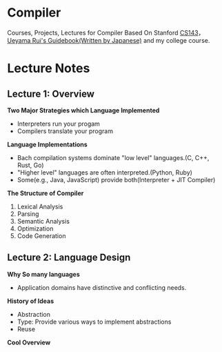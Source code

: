 # Compiler

Courses, Projects, Lectures for Compiler Based On Stanford [CS143](http://web.stanford.edu/class/cs143/)，[Ueyama Rui's Guidebook(Written by Japanese)](https://www.sigbus.info/compilerbook#) and my college course.


# Lecture Notes

## Lecture 1: Overview

**Two Major Strategies which Language Implemented**

- Interpreters run your progam
- Compilers translate your program 

**Language Implementations**

- Bach compilation systems dominate "low level" languages.(C, C++, Rust, Go)
- "Higher level" languages are often interpreted.(Python, Ruby)
- Some(e.g., Java, JavaScript) provide both(Interpreter + JIT Compiler)

**The Structure of Compiler**

1. Lexical Analysis
2. Parsing
3. Semantic Analysis
4. Optimization
5. Code Generation

## Lecture 2: Language Design

**Why So many languages**

- Application domains have distinctive and conflicting needs.

**History of Ideas**

- Abstraction
- Type: Provide various ways to implement abstractions
- Reuse

**Cool Overview**


